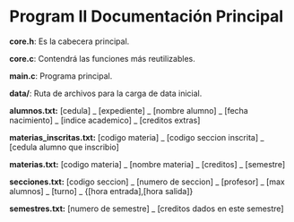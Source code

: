 # Program II Documentación Principal

**core.h**: Es la cabecera principal.

**core.c**: Contendrá las funciones más reutilizables.

**main.c**: Programa principal.

**data/**: Ruta de archivos para la carga de data inicial.

**alumnos.txt:**  [cedula] _ [expediente] _ [nombre alumno] _ [fecha nacimiento] _ [indice academico] _ [creditos extras]

**materias_inscritas.txt:** [codigo materia] _ [codigo seccion inscrita] _ [cedula alumno que inscribio]

**materias.txt:** [codigo materia] _ [nombre materia] _ [creditos] _ [semestre]

**secciones.txt:** [codigo seccion] _ [numero de seccion] _ [profesor] _ [max alumnos] _ [turno] _ {[hora entrada],[hora salida]}

**semestres.txt:** [numero de semestre] _ [creditos dados en este semestre]
